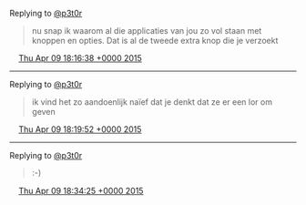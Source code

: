 Replying to [@p3t0r](https://twitter.com/p3t0r/status/586186517669896192)

> nu snap ik waarom al die applicaties van jou zo vol staan met knoppen en opties\. Dat is al de tweede extra knop die je verzoekt

<img src="../../media/tweet.ico" width="12" /> [Thu Apr 09 18:16:38 +0000 2015](https://twitter.com/DromerDenker/status/586231260160327682)

----

Replying to [@p3t0r](https://twitter.com/p3t0r/status/586231731579125760)

> ik vind het zo aandoenlijk naïef dat je denkt dat ze er een lor om geven

<img src="../../media/tweet.ico" width="12" /> [Thu Apr 09 18:19:52 +0000 2015](https://twitter.com/DromerDenker/status/586232071514955776)

----

Replying to [@p3t0r](https://twitter.com/p3t0r/status/586232406476267520)

> :\-\)

<img src="../../media/tweet.ico" width="12" /> [Thu Apr 09 18:34:25 +0000 2015](https://twitter.com/DromerDenker/status/586235734933315584)